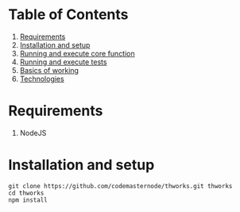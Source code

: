# Table of Contents #
1. [Requirements](#requirements)
2. [Installation and setup](#installation-and-setup)
3. [Running and execute core function](#running-and-execute-core-function)
4. [Running and execute tests](#running-and-execute-tests)
5. [Basics of working](#basics-of-working)
6. [Technologies](#technologies)


# Requirements
1. NodeJS

# Installation and setup

```
git clone https://github.com/codemasternode/thworks.git thworks
cd thworks
npm install
```

